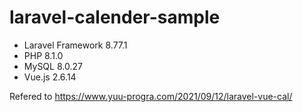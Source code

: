 # laravel-calender-sample

- Laravel Framework 8.77.1
- PHP 8.1.0
- MySQL 8.0.27
- Vue.js 2.6.14

Refered to
https://www.yuu-progra.com/2021/09/12/laravel-vue-cal/
